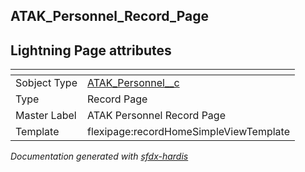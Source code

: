 ## ATAK_Personnel_Record_Page

## Lightning Page attributes

|<!-- -->|<!-- -->|
|:---|:---|
|Sobject Type|[ATAK_Personnel__c](../objects/ATAK_Personnel__c.md)|
|Type| Record Page|
|Master Label|ATAK Personnel Record Page|
|Template|flexipage:recordHomeSimpleViewTemplate|




<!-- Page description -->


_Documentation generated with [sfdx-hardis](https://sfdx-hardis.cloudity.com)_

